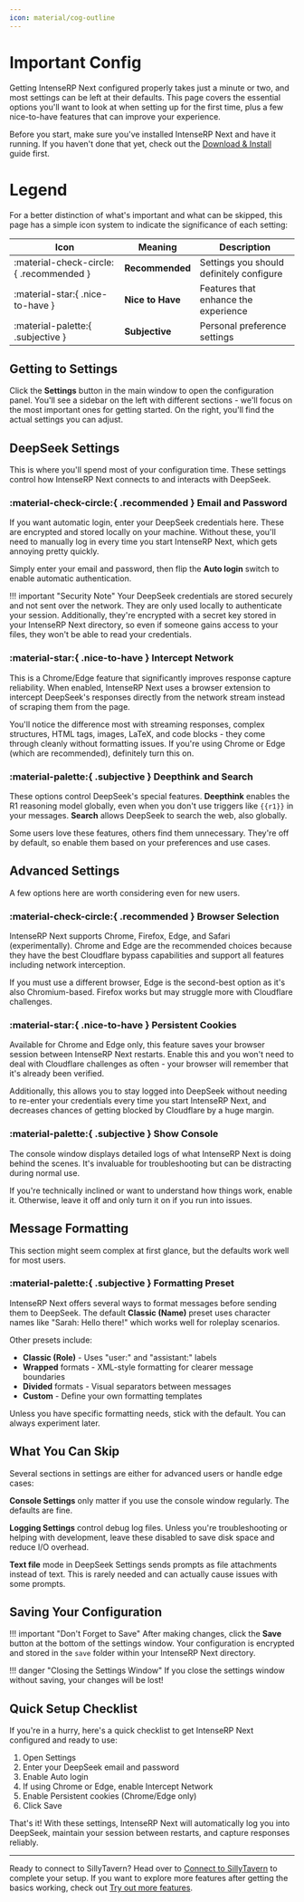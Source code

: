 ```yaml
---
icon: material/cog-outline
---
```


# Important Config

Getting IntenseRP Next configured properly takes just a minute or two, and most settings can be left at their defaults. This page covers the essential options you'll want to look at when setting up for the first time, plus a few nice-to-have features that can improve your experience.

Before you start, make sure you've installed IntenseRP Next and have it running. If you haven't done that yet, check out the [Download & Install](download-and-install.md) guide first.

# Legend

For a better distinction of what's important and what can be skipped, this page has a simple icon system to indicate the significance of each setting:

| Icon | Meaning | Description |
|------|---------|-------------|
| :material-check-circle:{ .recommended } | **Recommended** | Settings you should definitely configure |
| :material-star:{ .nice-to-have } | **Nice to Have** | Features that enhance the experience |
| :material-palette:{ .subjective } | **Subjective** | Personal preference settings |

<!-- Custom CSS for icon colors -->
<style>
.recommended { color: #51cf66; }
.nice-to-have { color: #ffd43b; }
.subjective { color: #74c0fc; }
</style>

## Getting to Settings

Click the **Settings** button in the main window to open the configuration panel. You'll see a sidebar on the left with different sections - we'll focus on the most important ones for getting started. On the right, you'll find the actual settings you can adjust.

## DeepSeek Settings

This is where you'll spend most of your configuration time. These settings control how IntenseRP Next connects to and interacts with DeepSeek.

### :material-check-circle:{ .recommended } Email and Password

If you want automatic login, enter your DeepSeek credentials here. These are encrypted and stored locally on your machine. Without these, you'll need to manually log in every time you start IntenseRP Next, which gets annoying pretty quickly.

Simply enter your email and password, then flip the **Auto login** switch to enable automatic authentication.

!!! important "Security Note"
    Your DeepSeek credentials are stored securely and not sent over the network. They are only used locally to authenticate your session. Additionally, they're encrypted with a secret key stored in your IntenseRP Next directory, so even if someone gains access to your files, they won't be able to read your credentials.

### :material-star:{ .nice-to-have } Intercept Network

This is a Chrome/Edge feature that significantly improves response capture reliability. When enabled, IntenseRP Next uses a browser extension to intercept DeepSeek's responses directly from the network stream instead of scraping them from the page.

You'll notice the difference most with streaming responses, complex structures, HTML tags, images, LaTeX, and code blocks - they come through cleanly without formatting issues. If you're using Chrome or Edge (which are recommended), definitely turn this on.

### :material-palette:{ .subjective } Deepthink and Search

These options control DeepSeek's special features. **Deepthink** enables the R1 reasoning model globally, even when you don't use triggers like `{{r1}}` in your messages. **Search** allows DeepSeek to search the web, also globally.

Some users love these features, others find them unnecessary. They're off by default, so enable them based on your preferences and use cases.

## Advanced Settings

A few options here are worth considering even for new users.

### :material-check-circle:{ .recommended } Browser Selection

IntenseRP Next supports Chrome, Firefox, Edge, and Safari (experimentally). Chrome and Edge are the recommended choices because they have the best Cloudflare bypass capabilities and support all features including network interception.

If you must use a different browser, Edge is the second-best option as it's also Chromium-based. Firefox works but may struggle more with Cloudflare challenges.

### :material-star:{ .nice-to-have } Persistent Cookies

Available for Chrome and Edge only, this feature saves your browser session between IntenseRP Next restarts. Enable this and you won't need to deal with Cloudflare challenges as often - your browser will remember that it's already been verified.

Additionally, this allows you to stay logged into DeepSeek without needing to re-enter your credentials every time you start IntenseRP Next, and decreases chances of getting blocked by Cloudflare by a huge margin.

### :material-palette:{ .subjective } Show Console

The console window displays detailed logs of what IntenseRP Next is doing behind the scenes. It's invaluable for troubleshooting but can be distracting during normal use.

If you're technically inclined or want to understand how things work, enable it. Otherwise, leave it off and only turn it on if you run into issues.

## Message Formatting

This section might seem complex at first glance, but the defaults work well for most users.

### :material-palette:{ .subjective } Formatting Preset

IntenseRP Next offers several ways to format messages before sending them to DeepSeek. The default **Classic (Name)** preset uses character names like "Sarah: Hello there!" which works well for roleplay scenarios.

Other presets include:
- **Classic (Role)** - Uses "user:" and "assistant:" labels
- **Wrapped** formats - XML-style formatting for clearer message boundaries
- **Divided** formats - Visual separators between messages
- **Custom** - Define your own formatting templates

Unless you have specific formatting needs, stick with the default. You can always experiment later.

## What You Can Skip

Several sections in settings are either for advanced users or handle edge cases:

**Console Settings** only matter if you use the console window regularly. The defaults are fine.

**Logging Settings** control debug log files. Unless you're troubleshooting or helping with development, leave these disabled to save disk space and reduce I/O overhead.

**Text file** mode in DeepSeek Settings sends prompts as file attachments instead of text. This is rarely needed and can actually cause issues with some prompts.

## Saving Your Configuration

!!! important "Don't Forget to Save"
    After making changes, click the **Save** button at the bottom of the settings window. Your configuration is encrypted and stored in the `save` folder within your IntenseRP Next directory.

!!! danger "Closing the Settings Window"
    If you close the settings window without saving, your changes will be lost!

## Quick Setup Checklist

If you're in a hurry, here's a quick checklist to get IntenseRP Next configured and ready to use:

1. Open Settings
2. Enter your DeepSeek email and password
3. Enable Auto login
4. If using Chrome or Edge, enable Intercept Network
5. Enable Persistent cookies (Chrome/Edge only)
6. Click Save

That's it! With these settings, IntenseRP Next will automatically log you into DeepSeek, maintain your session between restarts, and capture responses reliably.

---

Ready to connect to SillyTavern? Head over to [Connect to SillyTavern](connect-to-sillytavern.md) to complete your setup. If you want to explore more features after getting the basics working, check out [Try out more features](if-it-worked/try-out-more-features.md).